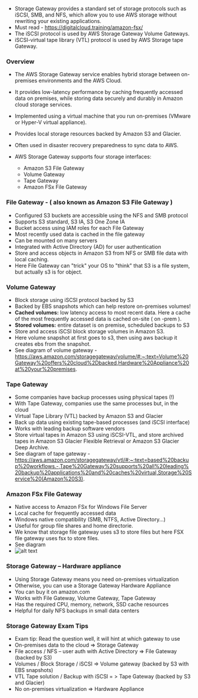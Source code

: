 - Storage Gateway provides a standard set of storage protocols such as iSCSI, SMB, and NFS, which allow you to use AWS storage without rewriting your existing applications.
- Must read - https://digitalcloud.training/amazon-fsx/
- The iSCSI protocol is used by AWS Storage Gateway Volume Gateways.
- iSCSI-virtual tape library (VTL) protocol is used by AWS Storage tape Gateway.

### Overview 
- The AWS Storage Gateway service enables hybrid storage between on-premises environments and the AWS Cloud.

- It provides low-latency performance by caching frequently accessed data on premises, while storing data securely and durably in Amazon cloud storage services.

- Implemented using a virtual machine that you run on-premises (VMware or Hyper-V virtual appliance).

- Provides local storage resources backed by Amazon S3 and Glacier.

- Often used in disaster recovery preparedness to sync data to AWS.

- AWS Storage Gateway supports four storage interfaces: 
    - Amazon S3 File Gateway
    - Volume Gateway
    - Tape Gateway
    - Amazon FSx File Gateway

### File Gateway - ( also known as Amazon S3 File Gateway )
- Configured S3 buckets are accessible using the NFS and SMB protocol
- Supports S3 standard, S3 IA, S3 One Zone IA
- Bucket access using IAM roles for each File Gateway
- Most recently used data is cached in the file gateway
- Can be mounted on many servers
- Integrated with Active Directory (AD) for user authentication
- Store and access objects in Amazon S3 from NFS or SMB file data with local caching.
- Here File Gateway can "trick" your OS to "think" that S3 is a file system, but actually s3 is for object.


### Volume Gateway
- Block storage using iSCSI protocol backed by S3
- Backed by EBS snapshots which can help restore on-premises volumes!
- **Cached volumes:** low latency access to most recent data. Here a cache of the most frequently accessed data is cached on-site ( on -prem ). 
- **Stored volumes:** entire dataset is on premise, scheduled backups to S3
- Store and access iSCSI block storage volumes in Amazon S3.
- Here volume snapshot at first goes to s3, then using aws backup it creates ebs from the snapshot.
- See diagram of volume gateway -https://aws.amazon.com/storagegateway/volume/#:~:text=Volume%20Gateway%20offers%20cloud%2Dbacked,Hardware%20Appliance%20at%20your%20premises.



### Tape Gateway
- Some companies have backup processes using physical tapes (!)
- With Tape Gateway, companies use the same processes but, in the cloud
- Virtual Tape Library (VTL) backed by Amazon S3 and Glacier
- Back up data using existing tape-based processes (and iSCSI interface)
- Works with leading backup software vendors
- Store virtual tapes in Amazon S3 using iSCSI-VTL, and store archived tapes in Amazon S3 Glacier Flexible Retrieval or Amazon S3 Glacier Deep Archive.
- See diagram of tape gateway - https://aws.amazon.com/storagegateway/vtl/#:~:text=based%20backup%20workflows.-,Tape%20Gateway%20supports%20all%20leading%20backup%20applications%20and%20caches%20virtual,Storage%20Service%20(Amazon%20S3).


### Amazon FSx File Gateway
- Native access to Amazon FSx for Windows File Server
- Local cache for frequently accessed data
- Windows native compatibility (SMB, NTFS, Active Directory...) 
- Useful for group file shares and home directorie.
- We know that storage file gateway uses s3 to store files but here FSX file gateway uses fsx to store files.
- See diagram 
- ![alt text](http://url/to/img.png)



### Storage Gateway – Hardware appliance
- Using Storage Gateway means you need on-premises virtualization
- Otherwise, you can use a Storage Gateway Hardware Appliance
- You can buy it on amazon.com
- Works with File Gateway, Volume Gateway, Tape Gateway
- Has the required CPU, memory, network, SSD cache resources
- Helpful for daily NFS backups in small data centers




### Storage Gateway Exam Tips 

- Exam tip: Read the question well, it will hint at which gateway to use
- On-premises data to the cloud => Storage Gateway
- File access / NFS – user auth with Active Directory => File Gateway 
(backed by S3)
- Volumes / Block Storage / iSCSI => Volume gateway 
(backed by S3 with EBS snapshots)
- VTL Tape solution / Backup with iSCSI = > Tape Gateway
(backed by S3 and Glacier)
- No on-premises virtualization => Hardware Appliance

